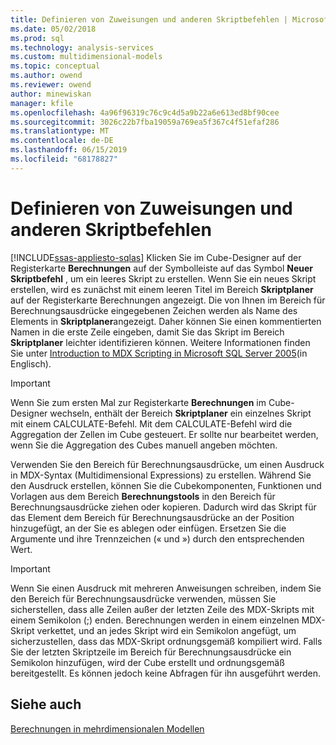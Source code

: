 ```yaml
---
title: Definieren von Zuweisungen und anderen Skriptbefehlen | Microsoft-Dokumentation
ms.date: 05/02/2018
ms.prod: sql
ms.technology: analysis-services
ms.custom: multidimensional-models
ms.topic: conceptual
ms.author: owend
ms.reviewer: owend
author: minewiskan
manager: kfile
ms.openlocfilehash: 4a96f96319c76c9c4d5a9b22a6e613ed8bf90cee
ms.sourcegitcommit: 3026c22b7fba19059a769ea5f367c4f51efaf286
ms.translationtype: MT
ms.contentlocale: de-DE
ms.lasthandoff: 06/15/2019
ms.locfileid: "68178827"
---
```

# <a name="define-assignments-and-other-script-commands"></a>Definieren von Zuweisungen und anderen Skriptbefehlen
[!INCLUDE[ssas-appliesto-sqlas](../../includes/ssas-appliesto-sqlas.md)]
  Klicken Sie im Cube-Designer auf der Registerkarte **Berechnungen** auf der Symbolleiste auf das Symbol **Neuer Skriptbefehl** , um ein leeres Skript zu erstellen. Wenn Sie ein neues Skript erstellen, wird es zunächst mit einem leeren Titel im Bereich **Skriptplaner** auf der Registerkarte Berechnungen angezeigt. Die von Ihnen im Bereich für Berechnungsausdrücke eingegebenen Zeichen werden als Name des Elements in **Skriptplaner**angezeigt. Daher können Sie einen kommentierten Namen in die erste Zeile eingeben, damit Sie das Skript im Bereich **Skriptplaner** leichter identifizieren können. Weitere Informationen finden Sie unter [Introduction to MDX Scripting in Microsoft SQL Server 2005](http://go.microsoft.com/fwlink/?LinkId=81892)(in Englisch).  
  
> [!IMPORTANT]  
>  Wenn Sie zum ersten Mal zur Registerkarte **Berechnungen** im Cube-Designer wechseln, enthält der Bereich **Skriptplaner** ein einzelnes Skript mit einem CALCULATE-Befehl. Mit dem CALCULATE-Befehl wird die Aggregation der Zellen im Cube gesteuert. Er sollte nur bearbeitet werden, wenn Sie die Aggregation des Cubes manuell angeben möchten.  
  
 Verwenden Sie den Bereich für Berechnungsausdrücke, um einen Ausdruck in MDX-Syntax (Multidimensional Expressions) zu erstellen. Während Sie den Ausdruck erstellen, können Sie die Cubekomponenten, Funktionen und Vorlagen aus dem Bereich **Berechnungstools** in den Bereich für Berechnungsausdrücke ziehen oder kopieren. Dadurch wird das Skript für das Element dem Bereich für Berechnungsausdrücke an der Position hinzugefügt, an der Sie es ablegen oder einfügen. Ersetzen Sie die Argumente und ihre Trennzeichen (« und ») durch den entsprechenden Wert.  
  
> [!IMPORTANT]  
>  Wenn Sie einen Ausdruck mit mehreren Anweisungen schreiben, indem Sie den Bereich für Berechnungsausdrücke verwenden, müssen Sie sicherstellen, dass alle Zeilen außer der letzten Zeile des MDX-Skripts mit einem Semikolon (;) enden. Berechnungen werden in einem einzelnen MDX-Skript verkettet, und an jedes Skript wird ein Semikolon angefügt, um sicherzustellen, dass das MDX-Skript ordnungsgemäß kompiliert wird. Falls Sie der letzten Skriptzeile im Bereich für Berechnungsausdrücke ein Semikolon hinzufügen, wird der Cube erstellt und ordnungsgemäß bereitgestellt. Es können jedoch keine Abfragen für ihn ausgeführt werden.  
  
## <a name="see-also"></a>Siehe auch  
 [Berechnungen in mehrdimensionalen Modellen](../../analysis-services/multidimensional-models/calculations-in-multidimensional-models.md)  
  
  

